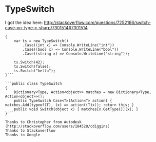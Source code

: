 # TypeSwitch

I got the idea here:
http://stackoverflow.com/questions/7252186/switch-case-on-type-c-sharp/7301514#7301514

```public static void TestTypeSwitch()
{
    var ts = new TypeSwitch()
        .Case((int x) => Console.WriteLine("int"))
        .Case((bool x) => Console.WriteLine("bool"))
        .Case((string x) => Console.WriteLine("string"));

    ts.Switch(42);     
    ts.Switch(false);  
    ts.Switch("hello"); 
}```

```public class TypeSwitch
{
    Dictionary<Type, Action<object>> matches = new Dictionary<Type, Action<object>>();
    public TypeSwitch Case<T>(Action<T> action) { matches.Add(typeof(T), (x) => action((T)x)); return this; } 
    public void Switch(object x) { matches[x.GetType()](x); }
}```

Thanks to Christopher from Autodesk (http://stackoverflow.com/users/184528/cdiggins)
Thanks to Stackoverflow
Thanks to Google
